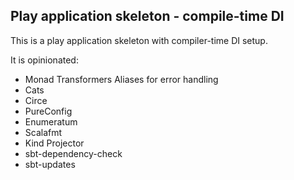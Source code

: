

Play application skeleton - compile-time DI
---------------------------------

This is a play application skeleton with compiler-time DI setup. 

It is opinionated:

- Monad Transformers Aliases for error handling  
- Cats
- Circe
- PureConfig
- Enumeratum
- Scalafmt
- Kind Projector
- sbt-dependency-check
- sbt-updates

